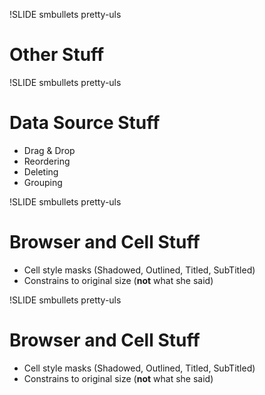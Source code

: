 !SLIDE smbullets pretty-uls
# Other Stuff #

!SLIDE smbullets pretty-uls
# Data Source Stuff #

- Drag & Drop
- Reordering
- Deleting
- Grouping 

!SLIDE smbullets pretty-uls
# Browser and Cell Stuff #

- Cell style masks (Shadowed, Outlined, Titled, SubTitled)
- Constrains to original size  (**not** what she said)

!SLIDE smbullets pretty-uls
# Browser and Cell Stuff #

- Cell style masks (Shadowed, Outlined, Titled, SubTitled)
- Constrains to original size  (**not** what she said)
